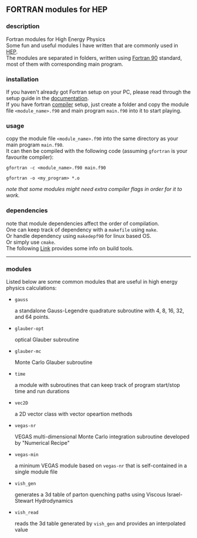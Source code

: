 ## FORTRAN modules for HEP

### description

Fortran modules for High Energy Physics  
Some fun and useful modules I have written that are commonly used in [HEP](https://inspirehep.net/).  
The modules are separated in folders, written using [Fortran 90](https://fortranwiki.org/fortran/show/Fortran+90) standard, most of them with corresponding main program.

### installation

If you haven't already got Fortran setup on your PC, please read through the setup guide in the [documentation](https://fortran-lang.org/learn/os_setup/).  
If you have fortran [compiler](https://fortranwiki.org/fortran/show/Compilers) setup, just create a folder and copy the module file `<module_name>.f90` and main program `main.f90` into it to start playing.

### usage

copy the module file `<module_name>.f90` into the same directory as your main program `main.f90`.  
It can then be compiled with the following code (assuming `gfortran` is your favourite compiler):  
```
gfortran -c <module_name>.f90 main.f90
```
```
gfortran -o <my_program> *.o
```
*note that some modules might need extra compiler flags in order for it to work.*

### dependencies

note that module dependencies affect the order of compilation.  
One can keep track of dependency with a `makefile` using `make`.  
Or handle dependency using `makedepf90` for linux based OS.  
Or simply use `cmake`.  
The following [Link](https://fortranwiki.org/fortran/show/Build+tools) provides some info on build tools.

---

### modules

Listed below are some common modules that are useful in high energy physics calculations: 

- `gauss`

  a standalone Gauss-Legendre quadrature subroutine with 4, 8, 16, 32, and 64 points.
 
- `glauber-opt`

  optical Glauber subroutine

- `glauber-mc`

  Monte Carlo Glauber subroutine

- `time`

  a module with subroutines that can keep track of program start/stop time and run durations
  
- `vec2D`

  a 2D vector class with vector opeartion methods

- `vegas-nr`

  VEGAS multi-dimensional Monte Carlo integration subroutine developed by "Numerical Recipe"
  
- `vegas-min`

  a mininum VEGAS module based on `vegas-nr` that is self-contained in a single module file

- `vish_gen`

  generates a 3d table of parton quenching paths using Viscous Israel-Stewart Hydrodynamics

- `vish_read`

  reads the 3d table generated by `vish_gen` and provides an interpolated value
